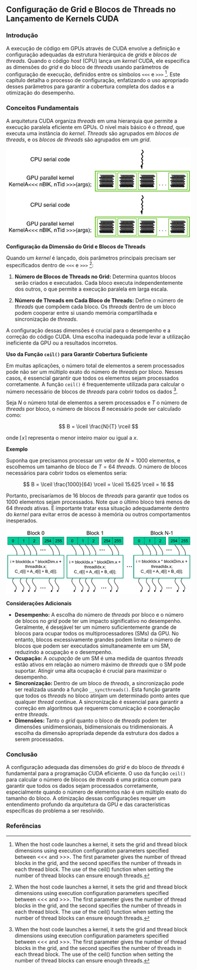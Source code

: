 ## Configuração de Grid e Blocos de Threads no Lançamento de Kernels CUDA

### Introdução

A execução de código em GPUs através de CUDA envolve a definição e configuração adequadas da estrutura hierárquica de *grids* e *blocos de threads*. Quando o código *host* (CPU) lança um *kernel* CUDA, ele especifica as dimensões do *grid* e do bloco de *threads* usando parâmetros de configuração de execução, definidos entre os símbolos `<<<` e `>>>` [^5]. Este capítulo detalha o processo de configuração, enfatizando o uso apropriado desses parâmetros para garantir a cobertura completa dos dados e a otimização do desempenho.

### Conceitos Fundamentais

A arquitetura CUDA organiza *threads* em uma hierarquia que permite a execução paralela eficiente em GPUs. O nível mais básico é o *thread*, que executa uma instância do *kernel*. *Threads* são agrupados em *blocos de threads*, e os *blocos de threads* são agrupados em um *grid*.

![Fluxo de execução em um programa CUDA: alternância entre CPU (código serial) e GPU (kernel paralelo).](./../images/image2.jpg)

**Configuração da Dimensão do Grid e Blocos de Threads**

Quando um *kernel* é lançado, dois parâmetros principais precisam ser especificados dentro de `<<<` e `>>>` [^5]:

1.  **Número de Blocos de Threads no Grid:** Determina quantos blocos serão criados e executados. Cada bloco executa independentemente dos outros, o que permite a execução paralela em larga escala.

2.  **Número de Threads em Cada Bloco de Threads:** Define o número de *threads* que compõem cada bloco. Os *threads* dentro de um bloco podem cooperar entre si usando memória compartilhada e sincronização de *threads*.

A configuração dessas dimensões é crucial para o desempenho e a correção do código CUDA. Uma escolha inadequada pode levar a utilização ineficiente da GPU ou a resultados incorretos.

**Uso da Função `ceil()` para Garantir Cobertura Suficiente**

Em muitas aplicações, o número total de elementos a serem processados pode não ser um múltiplo exato do número de *threads* por bloco. Nesses casos, é essencial garantir que todos os elementos sejam processados corretamente. A função `ceil()` é frequentemente utilizada para calcular o número necessário de blocos de *threads* para cobrir todos os dados [^5].

Seja $N$ o número total de elementos a serem processados e $T$ o número de *threads* por bloco, o número de blocos $B$ necessário pode ser calculado como:

$$ B = \lceil \frac{N}{T} \rceil $$

onde $\lceil x \rceil$ representa o menor inteiro maior ou igual a $x$.

**Exemplo**

Suponha que precisamos processar um vetor de $N = 1000$ elementos, e escolhemos um tamanho de bloco de $T = 64$ *threads*. O número de blocos necessários para cobrir todos os elementos seria:

$$ B = \lceil \frac{1000}{64} \rceil = \lceil 15.625 \rceil = 16 $$

Portanto, precisaríamos de 16 blocos de *threads* para garantir que todos os 1000 elementos sejam processados. Note que o último bloco terá menos de 64 *threads* ativas. É importante tratar essa situação adequadamente dentro do *kernel* para evitar erros de acesso à memória ou outros comportamentos inesperados.

![Illustration of CUDA thread grid and block organization with global data index calculation.](./../images/image7.jpg)

**Considerações Adicionais**

*   **Desempenho:** A escolha do número de *threads* por bloco e o número de blocos no *grid* pode ter um impacto significativo no desempenho. Geralmente, é desejável ter um número suficientemente grande de blocos para ocupar todos os multiprocessadores (SMs) da GPU. No entanto, blocos excessivamente grandes podem limitar o número de blocos que podem ser executados simultaneamente em um SM, reduzindo a ocupação e o desempenho.
*   **Ocupação:** A *ocupação* de um SM é uma medida de quantos *threads* estão ativos em relação ao número máximo de *threads* que o SM pode suportar. Atingir uma alta ocupação é crucial para maximizar o desempenho.
*   **Sincronização:** Dentro de um bloco de *threads*, a sincronização pode ser realizada usando a função `__syncthreads()`. Esta função garante que todos os *threads* no bloco atinjam um determinado ponto antes que qualquer *thread* continue. A sincronização é essencial para garantir a correção em algoritmos que requerem comunicação e coordenação entre *threads*.
*   **Dimensões:** Tanto o *grid* quanto o bloco de *threads* podem ter dimensões unidimensionais, bidimensionais ou tridimensionais. A escolha da dimensão apropriada depende da estrutura dos dados a serem processados.

### Conclusão

A configuração adequada das dimensões do *grid* e do bloco de *threads* é fundamental para a programação CUDA eficiente. O uso da função `ceil()` para calcular o número de blocos de *threads* é uma prática comum para garantir que todos os dados sejam processados corretamente, especialmente quando o número de elementos não é um múltiplo exato do tamanho do bloco. A otimização dessas configurações requer um entendimento profundo da arquitetura da GPU e das características específicas do problema a ser resolvido.

### Referências
[^5]: When the host code launches a kernel, it sets the grid and thread block dimensions using execution configuration parameters specified between <<< and >>>. The first parameter gives the number of thread blocks in the grid, and the second specifies the number of threads in each thread block. The use of the ceil() function when setting the number of thread blocks can ensure enough threads.
<!-- END -->